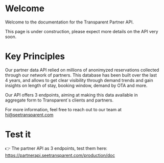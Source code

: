 # Welcome

Welcome to the documentation for the Transparent Partner API. 

This page is under construction, please expect more details on the API very soon.

# Key Principles

Our partner data API relied on millions of anonimyzed reservations collected through our network of partners. This database has been built over the last 4 years, and allows to get clear visibility through demand trends and gain insights on length of stay, booking window, demand by OTA and more. 

Our API offers 3 endpoints, aiming at making this data available in aggregate form to Transparent´s clients and partners.

For more information, feel free to reach out to our team at hi@seetransparent.com


# Test it

👉 The partner API as 3 endpoints, test them here: https://partnerapi.seetransparent.com/production/doc